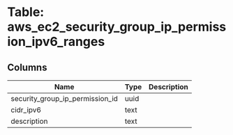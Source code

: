 
# Table: aws_ec2_security_group_ip_permission_ipv6_ranges

## Columns
| Name        | Type           | Description  |
| ------------- | ------------- | -----  |
|security_group_ip_permission_id|uuid||
|cidr_ipv6|text||
|description|text||
